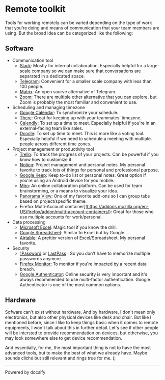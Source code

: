 # Remote toolkit

Tools for working remotely can be varied depending on the type of work that you're doing and means of communication that your team members are using. But the broad idea can be categorized like the following:

## Software

- Communication tool 
    - [Slack](https://slack.com/): Mostly for internal collaboration. Especially helpful for a large-scale company so we can make sure that conversations are separated in a dedicated space. 
    - [Telegram](https://web.telegram.org/):  Convenient for a smaller scale company with less than 100 people.
    - [Matrix](https://matrix.org/): An open sourve alternative of Telegram.
    - [Zoom](https://zoom.us/): There are multiple other alternative that you can explore, but Zoom is probably the most familiar and convenient to use. 
- Scheduling and managing timezone
    - [Google Calendar](https://calendar.google.com/): To synchronize your schedule.
    - [There](https://there.pm/): Great for keeping up with your teammates’ timezone.
    - [Calendly](https://calendly.com/): To set up a time to meet. Especially helpful if you're in an external-facing team like sales. 
    - [Doodle](https://doodle.com/): To set up time to meet. This is more like a voting tool. Especially helpful if we need to schedule a meeting with multiple. people across different time zones.
- Project management or productivity tool
    - [Trello](https://trello.com/): To track the progress of your projects. Can be powerful if you know how to customize it. 
    - [Notion](https://www.notion.so/): Project management and personal notes. My personal favorite to track lots of things for personal and professional purpose. 
    - [Google Keep](https://keep.google.com/): Keep to-do list or personal notes. Great option if you're using an Android device for you mobile. 
    - [Miro](https://miro.com/): An online collaboration platform. Can be used for team brainstorming, or a means to visualize your idea. 
    - [Panorama View](https://addons.mozilla.org/en-US/firefox/addon/panorama-view/): One of my favorite add-ons so I can group tabs based on project/specific theme. 
    - Firefox Multi-Account container](https://addons.mozilla.org/en-US/firefox/addon/multi-account-containers/): Great for those who use multiple accounts for work/personal. 
- Data processing
    - [Microsoft Excel](https://www.microsoft.com/en-us/microsoft-365/excel): Magic tool if you know the drill.
    - [Google Spreadsheet](docs.google.com/spreadsheets/): Similar to Excel but by Google.
    - [Airtable](https://airtable.com/): A prettier version of Excel/Spreadsheet. My personal favorite. 
- Security
    - [1Password](https://1password.com/) or [LastPass](https://www.lastpass.com/) : So you don't have to memorize multiple passwords anymore. 
    - [Firefox Monitor](https://monitor.firefox.com/): To monitor if you're impacted by a recent data breach. 
    - [Google Authenticator](https://play.google.com/store/apps/details?id=com.google.android.apps.authenticator2&hl=en&gl=US): Online security is very important and it's always recommended to use multi-factor authentication. Google Authenticator is one of the most common options. 

## Hardware 

Sofware can't exist without hardware. And by hardware, I don't mean only electronics, but also other physical devices like desk and chair. But like I mentioned before, since I like to keep things basic when it comes to remote equipments, I won't talk about this in further detail. Let's see if other people will be intersted to provide recommendation on devices, but otherwise, you may look somewhere else to get device recommendation. 

And essentially, for me, the most important thing is not to have the most advanced tools, but to make the best of what we already have. Maybe sounds cliché but still relevant and rings true for me. (; 

----

<a href="https://docsify.js.org" target="_blank" style="color: inherit; font-weight: normal; text-decoration: none;">Powered by docsify</a>